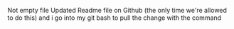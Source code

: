 Not empty file
Updated Readme file on Github (the only time we're allowed to do this) and i go into my git bash to pull the change with the command <git pull>
